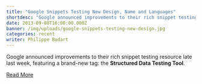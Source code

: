 ```yaml
---
title: "Google Snippets Testing New Design, Name and Languages"
shortdesc: "Google announced improvements to their rich snippet testing resource late last week, featuring a brand-new tag: the Structured Data Testing Tool."
date: 2013-09-08T16:00:00.000Z
banner: /img/uploads/google-snippets-testing-new-design.jpg
categories: recent
writer: Philippe Bodart
---
```


Google announced improvements to their rich snippet testing resource late last week, featuring a brand-new tag: the **Structured Data Testing Tool**. 

[Read More](http://webfactories.wordpress.com/2012/09/25/google-snippets-testing-new-design-name-and-languages/)